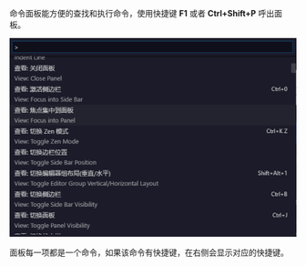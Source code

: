 

命令面板能方便的查找和执行命令，使用快捷键 **F1** 或者 **Ctrl+Shift+P** 呼出面板。

![](8.png)


面板每一项都是一个命令，如果该命令有快捷键，在右侧会显示对应的快捷键。